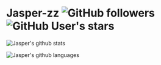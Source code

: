 # Jasper-zz   <img alt="GitHub followers" src="https://img.shields.io/github/followers/jasper-zz?style=plastic"> <img alt="GitHub User's stars" src="https://img.shields.io/github/stars/jasper-zz?style=plastic">

![Jasper's github stats](https://github-readme-stats.vercel.app/api?username=jasper-zz&theme=vue)

![Jasper's github languages](https://github-readme-stats.vercel.app/api/top-langs/?username=jasper-zz&layout=compact&theme=vue)

